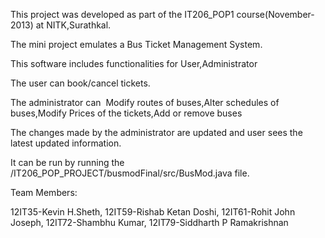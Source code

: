 This project was developed as part of the IT206_POP1 course(November-2013) at NITK,Surathkal.

The mini project emulates a Bus Ticket Management System.

This software includes functionalities for
User,Administrator

The user can book/cancel tickets.

The administrator can 
Modify routes of buses,Alter schedules of buses,Modify Prices of the tickets,Add or remove buses

The changes made by the administrator are updated and user sees the latest updated information.

It can be run by running the /IT206_POP_PROJECT/busmodFinal/src/BusMod.java file.

Team Members:

12IT35-Kevin H.Sheth,
12IT59-Rishab Ketan Doshi,
12IT61-Rohit John Joseph,
12IT72-Shambhu Kumar,
12IT79-Siddharth P Ramakrishnan
